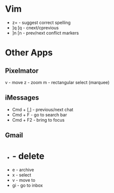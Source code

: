 Vim
=====
* z= - suggest correct spelling
* ]q [q - cnext/cprevious
* ]n [n - prev/next conflict markers


Other Apps
==========

Pixelmator
----------
v - move
z - zoom
m - rectangular select (marquee)

iMessages
----------

* Cmd + [,] - previous/next chat
* Cmd + F - go to search bar
* Cmd + F2 - bring to focus

Gmail
----------

* # - delete
* e - archive
* x - select
* v - move to
* gi - go to inbox
